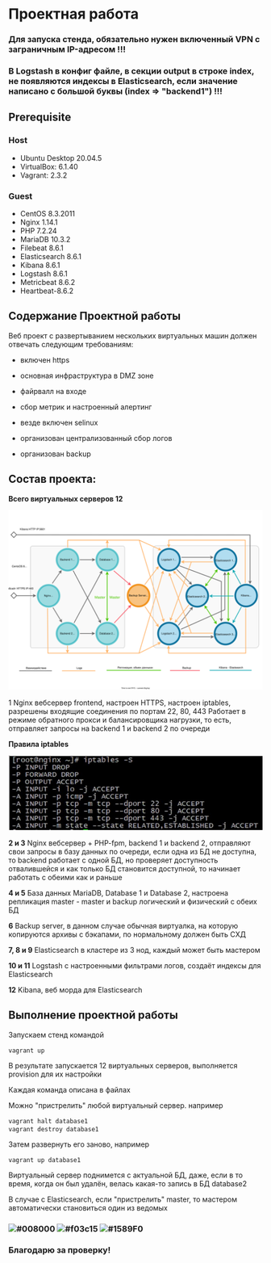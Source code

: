 # Проектная работа

### Для запуска стенда, обязательно нужен включенный VPN с заграничным IP-адресом !!!

### В Logstash в конфиг файле, в секции output в строке index, не появляются индексы в Elasticsearch, если значение написано с большой буквы (index => "backend1") !!!

## **Prerequisite**

### Host ###
- Ubuntu Desktop 20.04.5
- VirtualBox: 6.1.40
- Vagrant: 2.3.2

### Guest ###
- CentOS 8.3.2011
- Nginx 1.14.1
- PHP 7.2.24
- MariaDB 10.3.2
- Filebeat 8.6.1
- Elasticsearch 8.6.1
- Kibana 8.6.1
- Logstash 8.6.1
- Metricbeat 8.6.2
- Heartbeat-8.6.2

## **Содержание Проектной работы**

Веб проект с развертыванием нескольких виртуальных машин должен отвечать следующим требованиям:

- включен https

- основная инфраструктура в DMZ зоне

- файрвалл на входе

- сбор метрик и настроенный алертинг

- везде включен selinux

- организован централизованный сбор логов

- организован backup

## **Состав проекта:**

**Всего виртуальных серверов 12**

![Shema](https://github.com/andrey21x6/dz-otus/blob/main/project1/scrin/Shema.svg)

1 Nginx вебсервер frontend, настроен HTTPS, настроен iptables, разрешены входящие соединения по портам 22, 80, 443
Работает в режиме обратного прокси и балансировщика нагрузки, то есть, отправляет запросы на backend 1 и backend 2 по очереди

**Правила iptables**

![iptables_](https://github.com/andrey21x6/dz-otus/blob/main/project1/scrin/iptables_.jpg)

**2 и 3** Nginx вебсервер + PHP-fpm, backend 1 и backend 2, отправляют свои запросы в базу данных по очереди, если одна из БД не доступна, 
то backend работает с одной БД, но проверяет доступность отвалившейся и как только БД становится доступной, 
то начинает работать с обеими как и раньше

**4 и 5** База данных MariaDB, Database 1 и Database 2, настроена репликация master - master и backup логический и физический с обеих БД

**6** Backup server, в данном случае обычная виртуалка, на которую копируются архивы с бэкапами, по нормальному должен быть СХД

**7, 8 и 9** Elasticsearch в кластере из 3 нод, каждый может быть мастером

**10 и 11** Logstash с настроенными фильтрами логов, создаёт индексы для Elasticsearch

**12** Kibana, веб морда для Elasticsearch

## **Выполнение проектной работы**

Запускаем стенд командой
```
vagrant up
```

В результате запускается 12 виртуальных серверов, выполняется provision для их настройки

Каждая команда описана в файлах

Можно "пристрелить" любой виртуальный сервер. например
```
vagrant halt database1
vagrant destroy database1
```

Затем развернуть его заново, например
```
vagrant up database1
```

Виртуальный сервер поднимется с актуальной БД, даже, если в то время, когда он был удалён, велась какая-то запись в БД database2

В случае с Elasticsearch, если "пристрелить" master, то мастером автоматически становиться один из ведомых

### ![#008000](https://placehold.co/15x15/008000/008000.png) ![#f03c15](https://placehold.co/15x15/f03c15/f03c15.png) ![#1589F0](https://placehold.co/15x15/1589F0/1589F0.png)
### Благодарю за проверку!
